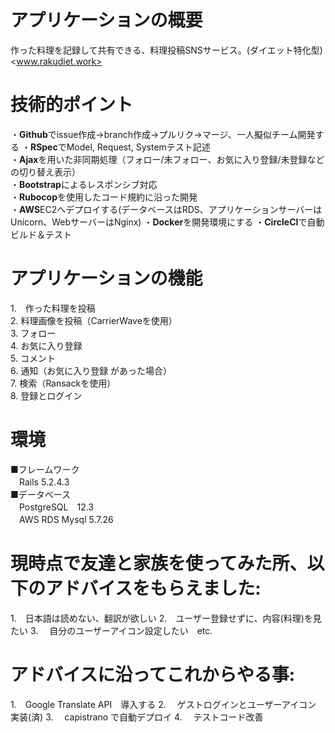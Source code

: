 # アプリケーションの概要

作った料理を記録して共有できる、料理投稿SNSサービス。(ダイエット特化型) <www.rakudiet.work> 

# 技術的ポイント
・**Github**でissue作成→branch作成→プルリク→マージ、一人擬似チーム開発する
・**RSpec**でModel, Request, Systemテスト記述  
・**Ajax**を用いた非同期処理（フォロー/未フォロー、お気に入り登録/未登録などの切り替え表示）  
・**Bootstrap**によるレスポンシブ対応  
・**Rubocop**を使用したコード規約に沿った開発   
・**AWS**EC2へデプロイする(データベースはRDS、アプリケーションサーバーはUnicorn、WebサーバーはNginx) 
・**Docker**を開発環境にする
・**CircleCI**で自動ビルド＆テスト

# アプリケーションの機能
1.　作った料理を投稿  
2.    料理画像を投稿（CarrierWaveを使用）      
3.    フォロー  
4.    お気に入り登録  
5.    コメント  
6.    通知（お気に入り登録 があった場合）  
7.    検索（Ransackを使用）    
8.    登録とログイン  
  

# 環境
■フレームワーク  
　Rails 5.2.4.3  
■データベース  
　PostgreSQL　12.3  
　AWS RDS Mysql 5.7.26

# 現時点で友達と家族を使ってみた所、以下のアドバイスをもらえました:
1.　日本語は読めない、翻訳が欲しい
2.　ユーザー登録せずに、内容(料理)を見たい
3. 　自分のユーザーアイコン設定したい　etc.

# アドバイスに沿ってこれからやる事:
1.　Google Translate API　導入する
2. 　ゲストログインとユーザーアイコン　実装(済)
3. 　capistrano で自動デプロイ
4. 　テストコード改善
